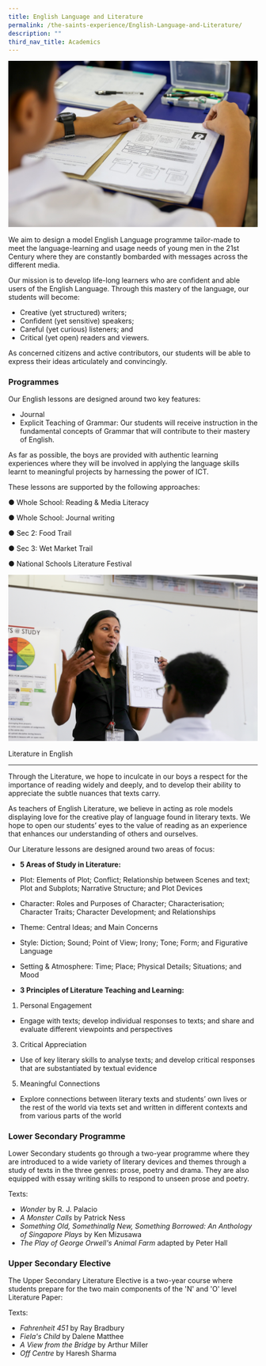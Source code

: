 ```yaml
---
title: English Language and Literature
permalink: /the-saints-experience/English-Language-and-Literature/
description: ""
third_nav_title: Academics
---
```

![](/images/Saints%20Experience%20-_%20Academics%20-_%20English%20Language%20%20Literature.jpeg)

We aim to design a model English Language programme tailor-made to meet the language-learning and usage needs of young men in the 21st Century where they are constantly bombarded with messages across the different media.  

  

Our mission is to develop life-long learners who are confident and able users of the English Language. Through this mastery of the language, our students will become:

*   Creative (yet structured) writers; 
*   Confident (yet sensitive) speakers; 
*   Careful (yet curious) listeners; and 
*   Critical (yet open) readers and viewers.  

  

As concerned citizens and active contributors, our students will be able to express their ideas articulately and convincingly.

  

### Programmes

Our English lessons are designed around two key features:

*   Journal
*   Explicit Teaching of Grammar: Our students will receive instruction in the fundamental concepts of Grammar that will contribute to their mastery of English. 

  

As far as possible, the boys are provided with authentic learning experiences where they will be involved in applying the language skills learnt to meaningful projects by harnessing the power of ICT. 

  

These lessons are supported by the following approaches:

  

● Whole School: Reading & Media Literacy 

● Whole School: Journal writing

● Sec 2: Food Trail

● Sec 3: Wet Market Trail

● National Schools Literature Festival

![](/images/2018_07Jul12_SASS_English(2nd%20Photog)-4.jpeg)

Literature in English  

------------------------

Through the Literature, we hope to inculcate in our boys a respect for the importance of reading widely and deeply, and to develop their ability to appreciate the subtle nuances that texts carry.

  

As teachers of English Literature, we believe in acting as role models displaying love for the creative play of language found in literary texts. We hope to open our students’ eyes to the value of reading as an experience that enhances our understanding of others and ourselves.

  

Our Literature lessons are designed around two areas of focus:

  

*   **5 Areas of Study in Literature:**  

*   Plot: Elements of Plot; Conflict; Relationship between Scenes and text; Plot and Subplots; Narrative Structure; and Plot Devices
*   Character: Roles and Purposes of Character; Characterisation; Character Traits; Character Development; and Relationships
*   Theme: Central Ideas; and Main Concerns
*   Style: Diction; Sound; Point of View; Irony; Tone; Form; and Figurative Language
*   Setting & Atmosphere: Time; Place; Physical Details; Situations; and Mood

*   **3 Principles of Literature Teaching and Learning:** 

1.  Personal Engagement

*   Engage with texts; develop individual responses to texts; and share and evaluate different viewpoints and perspectives

3.  Critical Appreciation

*   Use of key literary skills to analyse texts; and develop critical responses that are substantiated by textual evidence  

5.  Meaningful Connections  

*   Explore connections between literary texts and students’ own lives or the rest of the world via texts set and written in different contexts and from various parts of the world 

  

### Lower Secondary Programme

Lower Secondary students go through a two-year programme where they are introduced to a wide variety of literary devices and themes through a study of texts in the three genres: prose, poetry and drama. They are also equipped with essay writing skills to respond to unseen prose and poetry.    

  

Texts:

*   _Wonder_ by R. J. Palacio
*   _A Monster Calls_ by Patrick Ness
*   _Something Old, Somethinallg New, Something Borrowed: An Anthology of Singapore Plays_ by Ken Mizusawa
*   _The Play of George Orwell's Animal Farm_ adapted by Peter Hall

  

### Upper Secondary Elective

The Upper Secondary Literature Elective is a two-year course where students prepare for the two main components of the 'N' and 'O' level Literature Paper:

  

Texts:

*   _Fahrenheit 451_ by Ray Bradbury
*   _Fiela's Child_ by Dalene Matthee
*   _A View from the Bridge_ by Arthur Miller
*   _Off Centre_ by Haresh Sharma